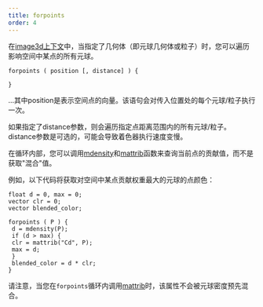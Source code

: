 ```yaml
---
title: forpoints
order: 4
---
```

在[image3d上下文](../contexts/image3d.html "已废弃。编写与i3dgen程序配合使用的程序来生成3D纹理")中，当指定了几何体（即元球几何体或粒子）时，您可以遍历影响空间中某点的所有元球。

```vex
forpoints ( position [, distance] ) {

}

```

...其中position是表示空间点的向量。该语句会对传入位置处的每个元球/粒子执行一次。

如果指定了distance参数，则会遍历指定点距离范围内的所有元球/粒子。distance参数是可选的，可能会导致着色器执行速度变慢。

在循环内部，您可以调用[mdensity](../point-clouds-and-3d-images/mdensity "如果向i3dgen指定了元球几何体，则返回元球场的密度")和[mattrib](../point-clouds-and-3d-images/mattrib "如果向i3dgen指定了元球几何体，则返回元球点属性的值")函数来查询当前点的贡献值，而不是获取"混合"值。

例如，以下代码将获取对空间中某点贡献权重最大的元球的点颜色：

```vex
float d = 0, max = 0;
vector clr = 0;
vector blended_color;

forpoints ( P ) {
 d = mdensity(P);
 if (d > max) {
 clr = mattrib("Cd", P);
 max = d;
 }
 blended_color = d * clr;
}

```

请注意，当您在`forpoints`循环内调用[mattrib](../point-clouds-and-3d-images/mattrib "如果向i3dgen指定了元球几何体，则返回元球点属性的值")时，该属性不会被元球密度预先混合。
